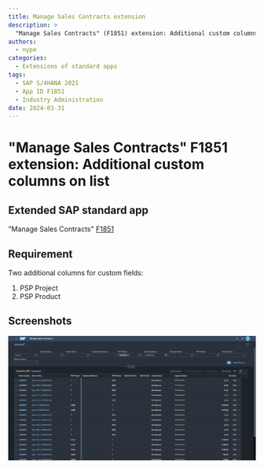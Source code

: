 ```yaml
---
title: Manage Sales Contracts extension
description: >
  "Manage Sales Contracts" (F1851) extension: Additional custom columns on list
authors:
  - nype
categories:
  - Extensions of standard apps
tags:
  - SAP S/4HANA 2021
  - App ID F1851
  - Industry Administration
date: 2024-03-31
---
```


# "Manage Sales Contracts" F1851 extension: Additional custom columns on list

## Extended SAP standard app

"Manage Sales Contracts" [F1851]( https://fioriappslibrary.hana.ondemand.com/sap/fix/externalViewer/#/detail/Apps(%27F1851%27)/S23OP )


## Requirement

Two additional columns for custom fields:<br>
1. PSP Project<br>
2. PSP Product<br>

<!-- more -->

## Screenshots

[![Extended SAP Fiori app F1851 ](res/F1851.png)](res/F1851.png)
